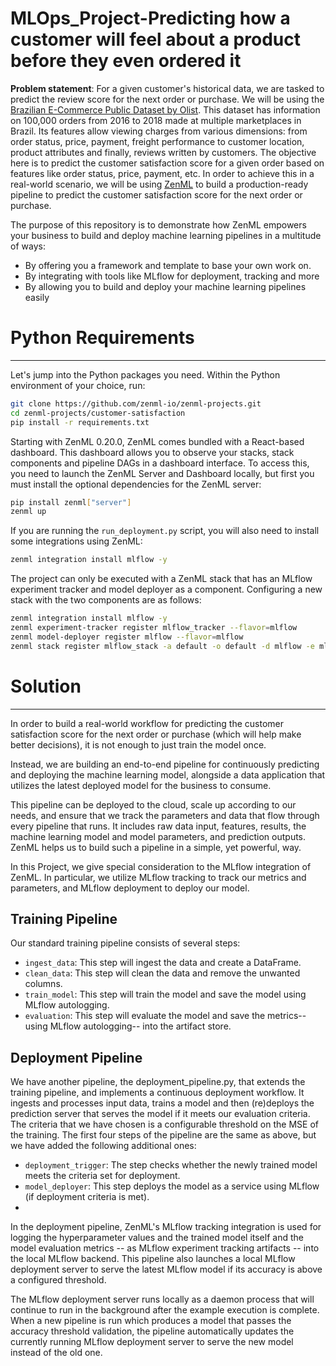 # MLOps_Project-Predicting how a customer will feel about a product before they even ordered it

**Problem statement**: For a given customer's historical data, we are tasked to predict the review score for the next order or purchase. We will be using the [Brazilian E-Commerce Public Dataset by Olist](https://www.kaggle.com/datasets/olistbr/brazilian-ecommerce). This dataset has information on 100,000 orders from 2016 to 2018 made at multiple marketplaces in Brazil. Its features allow viewing charges from various dimensions: from order status, price, payment, freight performance to customer location, product attributes and finally, reviews written by customers. The objective here is to predict the customer satisfaction score for a given order based on features like order status, price, payment, etc. In order to achieve this in a real-world scenario, we will be using [ZenML](https://www.zenml.io/) to build a production-ready pipeline to predict the customer satisfaction score for the next order or purchase.


The purpose of this repository is to demonstrate how ZenML empowers your business to build and deploy machine learning pipelines in a multitude of ways:

- By offering you a framework and template to base your own work on.
- By integrating with tools like MLflow for deployment, tracking and more
- By allowing you to build and deploy your machine learning pipelines easily

# Python Requirements
---
Let's jump into the Python packages you need. Within the Python environment of your choice, run:
```bash
git clone https://github.com/zenml-io/zenml-projects.git
cd zenml-projects/customer-satisfaction
pip install -r requirements.txt
```
Starting with ZenML 0.20.0, ZenML comes bundled with a React-based dashboard. This dashboard allows you to observe your stacks, stack components and pipeline DAGs in a dashboard interface. To access this, you need to launch the ZenML Server and Dashboard locally, but first you must install the optional dependencies for the ZenML server:

```bash
pip install zenml["server"]
zenml up
```
If you are running the `run_deployment.py` script, you will also need to install some integrations using ZenML:
```bash
zenml integration install mlflow -y
```
The project can only be executed with a ZenML stack that has an MLflow experiment tracker and model deployer as a component. Configuring a new stack with the two components are as follows:
```bash
zenml integration install mlflow -y
zenml experiment-tracker register mlflow_tracker --flavor=mlflow
zenml model-deployer register mlflow --flavor=mlflow
zenml stack register mlflow_stack -a default -o default -d mlflow -e mlflow_tracker --set
```

# Solution
---
In order to build a real-world workflow for predicting the customer satisfaction score for the next order or purchase (which will help make better decisions), it is not enough to just train the model once.

Instead, we are building an end-to-end pipeline for continuously predicting and deploying the machine learning model, alongside a data application that utilizes the latest deployed model for the business to consume.

This pipeline can be deployed to the cloud, scale up according to our needs, and ensure that we track the parameters and data that flow through every pipeline that runs. It includes raw data input, features, results, the machine learning model and model parameters, and prediction outputs. ZenML helps us to build such a pipeline in a simple, yet powerful, way.

In this Project, we give special consideration to the MLflow integration of ZenML. In particular, we utilize MLflow tracking to track our metrics and parameters, and MLflow deployment to deploy our model.

## Training Pipeline

Our standard training pipeline consists of several steps:

- `ingest_data`: This step will ingest the data and create a DataFrame.
- `clean_data`: This step will clean the data and remove the unwanted columns.
- `train_model`: This step will train the model and save the model using 
   MLflow autologging.
- `evaluation`: This step will evaluate the model and save the metrics-- 
  using MLflow autologging-- into the artifact store.

## Deployment Pipeline

We have another pipeline, the deployment_pipeline.py, that extends the training pipeline, and implements a continuous deployment workflow. It ingests and processes input data, trains a model and then (re)deploys the prediction server that serves the model if it meets our evaluation criteria. The criteria that we have chosen is a configurable threshold on the MSE of the training. The first four steps of the pipeline are the same as above, but we have added the following additional ones:

- `deployment_trigger`: The step checks whether the newly trained model meets the criteria set for deployment.
- `model_deployer`: This step deploys the model as a service using MLflow (if  deployment criteria is met).
- 
In the deployment pipeline, ZenML's MLflow tracking integration is used for logging the hyperparameter values and the trained model itself and the model evaluation metrics -- as MLflow experiment tracking artifacts -- into the local MLflow backend. This pipeline also launches a local MLflow deployment server to serve the latest MLflow model if its accuracy is above a configured threshold.

The MLflow deployment server runs locally as a daemon process that will continue to run in the background after the example execution is complete. When a new pipeline is run which produces a model that passes the accuracy threshold validation, the pipeline automatically updates the currently running MLflow deployment server to serve the new model instead of the old one.

  





